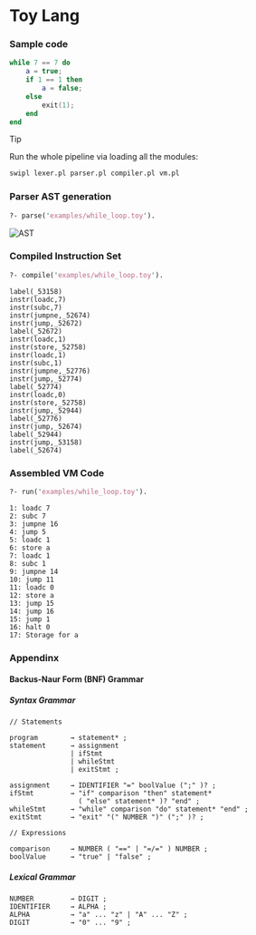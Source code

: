 # Toy Lang

### Sample code

```lua
while 7 == 7 do
    a = true;
    if 1 == 1 then
        a = false;
    else
        exit(1);
    end
end
```
> [!TIP]
> Run the whole pipeline via loading all the modules:
> ```sh
> swipl lexer.pl parser.pl compiler.pl vm.pl
> ```

### Parser AST generation

```pl
?- parse('examples/while_loop.toy').
```

![AST](https://github.com/user-attachments/assets/944aa41d-5afc-4c0e-ab0e-dcc05c96700b)

### Compiled Instruction Set

```pl
?- compile('examples/while_loop.toy').
```

```antlr
label(_53158)
instr(loadc,7)
instr(subc,7)
instr(jumpne,_52674)
instr(jump,_52672)
label(_52672)
instr(loadc,1)
instr(store,_52758)
instr(loadc,1)
instr(subc,1)
instr(jumpne,_52776)
instr(jump,_52774)
label(_52774)
instr(loadc,0)
instr(store,_52758)
instr(jump,_52944)
label(_52776)
instr(jump,_52674)
label(_52944)
instr(jump,_53158)
label(_52674)
```

### Assembled VM Code

```pl
?- run('examples/while_loop.toy').
```

```antlr
1: loadc 7
2: subc 7
3: jumpne 16
4: jump 5
5: loadc 1
6: store a
7: loadc 1
8: subc 1
9: jumpne 14
10: jump 11
11: loadc 0
12: store a
13: jump 15
14: jump 16
15: jump 1
16: halt 0
17: Storage for a
```

### Appendinx

#### Backus-Naur Form (BNF) Grammar

##### Syntax Grammar

```antlr
// Statements

program        → statement* ;
statement      → assignment
               | ifStmt
               | whileStmt 
               | exitStmt ;

assignment     → IDENTIFIER "=" boolValue (";" )? ;
ifStmt         → "if" comparison "then" statement* 
                 ( "else" statement* )? "end" ;
whileStmt      → "while" comparison "do" statement* "end" ;
exitStmt       → "exit" "(" NUMBER ")" (";" )? ;

// Expressions

comparison     → NUMBER ( "==" | "=/=" ) NUMBER ;
boolValue      → "true" | "false" ;
```
##### Lexical Grammar

```antlr
NUMBER         → DIGIT ;
IDENTIFIER     → ALPHA ;
ALPHA          → "a" ... "z" | "A" ... "Z" ;
DIGIT          → "0" ... "9" ;
```
